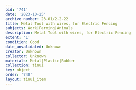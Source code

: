```yaml
---
pid: '741'
date: '2023-10-25'
archive_number: 23-01/2-2-22
title: Metal Tool with wires, for Electric Fencing
subjects: Work|Farming|Animals
description: Metal Tool with wires, for Electric Fencing
extent: '1'
condition: Good
date_unvalidated: Unknown
creator: Unknown
collector: Unknown
materials: Metal|Plastic|Rubber
collection: tinui
key: object
order: '740'
layout: tinui_item
---
```

